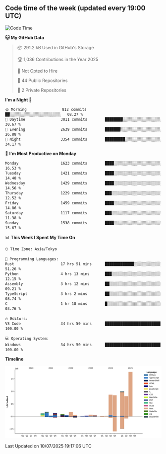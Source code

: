 ## Code time of the week (updated every 19:00 UTC)

<!--START_SECTION:waka-->
![Code Time](http://img.shields.io/badge/Code%20Time-5%2C145%20hrs%2050%20mins-blue)

**🐱 My GitHub Data** 

> 📦 291.2 kB Used in GitHub's Storage 
 > 
> 🏆 1,036 Contributions in the Year 2025
 > 
> 🚫 Not Opted to Hire
 > 
> 📜 44 Public Repositories 
 > 
> 🔑 2 Private Repositories 
 > 
**I'm a Night 🦉** 

```text
🌞 Morning                812 commits         ██░░░░░░░░░░░░░░░░░░░░░░░   08.27 % 
🌆 Daytime                3011 commits        ████████░░░░░░░░░░░░░░░░░   30.67 % 
🌃 Evening                2639 commits        ███████░░░░░░░░░░░░░░░░░░   26.88 % 
🌙 Night                  3354 commits        █████████░░░░░░░░░░░░░░░░   34.17 % 
```
📅 **I'm Most Productive on Monday** 

```text
Monday                   1623 commits        ████░░░░░░░░░░░░░░░░░░░░░   16.53 % 
Tuesday                  1421 commits        ████░░░░░░░░░░░░░░░░░░░░░   14.48 % 
Wednesday                1429 commits        ████░░░░░░░░░░░░░░░░░░░░░   14.56 % 
Thursday                 1229 commits        ███░░░░░░░░░░░░░░░░░░░░░░   12.52 % 
Friday                   1459 commits        ████░░░░░░░░░░░░░░░░░░░░░   14.86 % 
Saturday                 1117 commits        ███░░░░░░░░░░░░░░░░░░░░░░   11.38 % 
Sunday                   1538 commits        ████░░░░░░░░░░░░░░░░░░░░░   15.67 % 
```


📊 **This Week I Spent My Time On** 

```text
🕑︎ Time Zone: Asia/Tokyo

💬 Programming Languages: 
Rust                     17 hrs 51 mins      █████████████░░░░░░░░░░░░   51.26 % 
Python                   4 hrs 13 mins       ███░░░░░░░░░░░░░░░░░░░░░░   12.15 % 
Assembly                 3 hrs 12 mins       ██░░░░░░░░░░░░░░░░░░░░░░░   09.21 % 
TypeScript               3 hrs 2 mins        ██░░░░░░░░░░░░░░░░░░░░░░░   08.74 % 
C                        1 hr 18 mins        █░░░░░░░░░░░░░░░░░░░░░░░░   03.76 % 

🔥 Editors: 
VS Code                  34 hrs 50 mins      █████████████████████████   100.00 % 

💻 Operating System: 
Windows                  34 hrs 50 mins      █████████████████████████   100.00 % 
```

**Timeline**

![Lines of Code chart](https://raw.githubusercontent.com/SARDONYX-sard/SARDONYX-sard/main/assets/bar_graph.png)


 Last Updated on 10/07/2025 19:17:06 UTC
<!--END_SECTION:waka-->